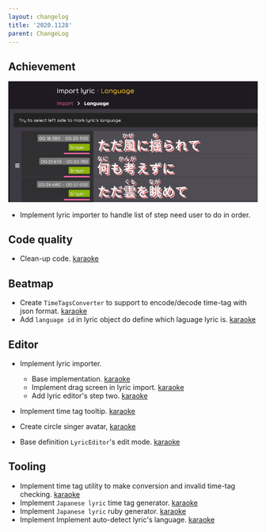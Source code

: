 ```yaml
---
layout: changelog
title: '2020.1128'
parent: ChangeLog
---
```


## Achievement

![](res/lyric-import.png)
- Implement lyric importer to handle list of step need user to do in order.

## Code quality

- Clean-up code. [karaoke](#243@andy840119)

## Beatmap

- Create `TimeTagsConverter` to support to encode/decode time-tag with json format. [karaoke](#244@andy840119)
- Add `language id` in lyric object do define which laguage lyric is. [karaoke](#261@andy840119)

## Editor

- Implement lyric importer.
  - Base implementation. [karaoke](#250@andy840119)
  - Implement drag screen in lyric import. [karaoke](#257@andy840119)
  - Add lyric editor's step two. [karaoke](#262@andy840119)

- Implement time tag tooltip. [karaoke](#254@andy840119)
- Create circle singer avatar, [karaoke](#255@andy840119)
- Base definition `LyricEditor`'s edit mode. [karaoke](#260)

## Tooling

- Implement time tag utility to make conversion and invalid time-tag checking. [karaoke](#246@andy840119)
- Implement `Japanese lyric` time tag generator. [karaoke](#251@andy840119)
- Implement `Japanese lyric` ruby generator. [karaoke](#252@andy840119)
- Implement Implement auto-detect lyric's language. [karaoke](#264@andy840119)